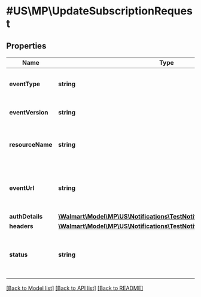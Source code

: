 # #US\MP\UpdateSubscriptionRequest

## Properties

Name | Type | Description | Notes
------------ | ------------- | ------------- | -------------
**eventType** | **string** | Event that is subscribed for notifications. | [optional]
**eventVersion** | **string** | Version of the specific event type | [optional]
**resourceName** | **string** | Delegated access scope that event type is mapped to. | [optional]
**eventUrl** | **string** | Destination URL where notification will be received by seller | [optional]
**authDetails** | [**\Walmart\Model\MP\US\Notifications\TestNotificationRequestAuthDetails**](TestNotificationRequestAuthDetails.md) |  | [optional]
**headers** | [**\Walmart\Model\MP\US\Notifications\TestNotificationRequestHeaders**](TestNotificationRequestHeaders.md) |  | [optional]
**status** | **string** | Status of the subscription. Allowed values are ACTIVE or INACTIVE | [optional]


[[Back to Model list]](../) [[Back to API list]](../../Api/US/MP) [[Back to README]](../../README.md)

